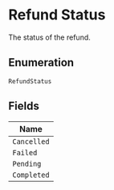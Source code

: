 
# Refund Status

The status of the refund.

## Enumeration

`RefundStatus`

## Fields

| Name |
|  --- |
| `Cancelled` |
| `Failed` |
| `Pending` |
| `Completed` |

